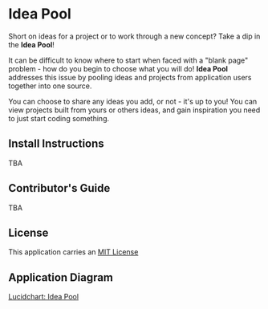 # Idea Pool

Short on ideas for a project or to work through a new concept? Take a dip in the **Idea Pool**!  

It can be difficult to know where to start when faced with a "blank page" problem - how do you begin to choose what you will do! **Idea Pool** addresses this issue by pooling ideas and projects from application users together into one source.

You can choose to share any ideas you add, or not - it's up to you! You can view projects built from yours or others ideas, and gain inspiration you need to just start coding something.

## Install Instructions

TBA
## Contributor's Guide

TBA
## License

This application carries an [MIT License](https://github.com/kristenkinnearohlmann/idea-pool/blob/main/LICENSE)
## Application Diagram

[Lucidchart: Idea Pool](https://lucid.app/lucidchart/invitations/accept/9bcace3d-b054-446e-9718-5b73cd0a9565?viewport_loc=-10%2C-10%2C1707%2C780%2C0_0)